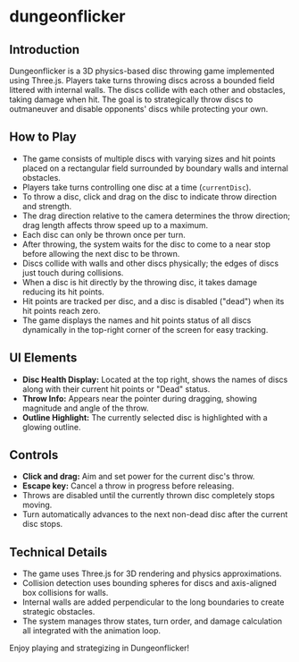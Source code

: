 # dungeonflicker

## Introduction

Dungeonflicker is a 3D physics-based disc throwing game implemented using Three.js. Players take turns throwing discs across a bounded field littered with internal walls. The discs collide with each other and obstacles, taking damage when hit. The goal is to strategically throw discs to outmaneuver and disable opponents' discs while protecting your own.

## How to Play

- The game consists of multiple discs with varying sizes and hit points placed on a rectangular field surrounded by boundary walls and internal obstacles.
- Players take turns controlling one disc at a time (`currentDisc`).
- To throw a disc, click and drag on the disc to indicate throw direction and strength.
- The drag direction relative to the camera determines the throw direction; drag length affects throw speed up to a maximum.
- Each disc can only be thrown once per turn.
- After throwing, the system waits for the disc to come to a near stop before allowing the next disc to be thrown.
- Discs collide with walls and other discs physically; the edges of discs just touch during collisions.
- When a disc is hit directly by the throwing disc, it takes damage reducing its hit points.
- Hit points are tracked per disc, and a disc is disabled ("dead") when its hit points reach zero.
- The game displays the names and hit points status of all discs dynamically in the top-right corner of the screen for easy tracking.

## UI Elements

- **Disc Health Display:** Located at the top right, shows the names of discs along with their current hit points or "Dead" status.
- **Throw Info:** Appears near the pointer during dragging, showing magnitude and angle of the throw.
- **Outline Highlight:** The currently selected disc is highlighted with a glowing outline.

## Controls

- **Click and drag:** Aim and set power for the current disc's throw.
- **Escape key:** Cancel a throw in progress before releasing.
- Throws are disabled until the currently thrown disc completely stops moving.
- Turn automatically advances to the next non-dead disc after the current disc stops.

## Technical Details

- The game uses Three.js for 3D rendering and physics approximations.
- Collision detection uses bounding spheres for discs and axis-aligned box collisions for walls.
- Internal walls are added perpendicular to the long boundaries to create strategic obstacles.
- The system manages throw states, turn order, and damage calculation all integrated with the animation loop.

Enjoy playing and strategizing in Dungeonflicker!